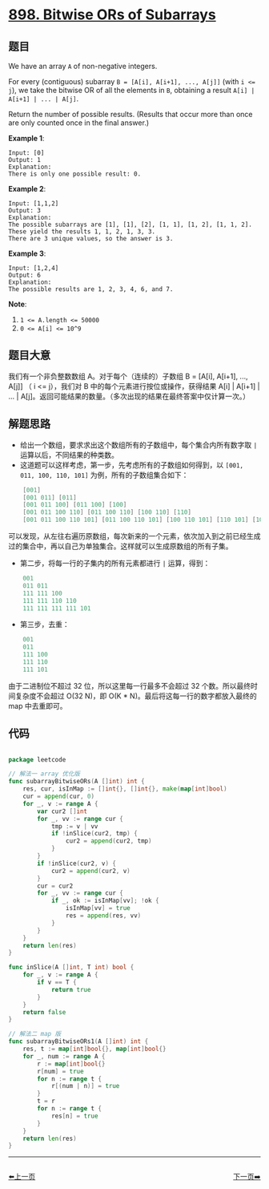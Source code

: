 # [898. Bitwise ORs of Subarrays](https://leetcode.com/problems/bitwise-ors-of-subarrays/)


## 题目

We have an array `A` of non-negative integers.

For every (contiguous) subarray `B = [A[i], A[i+1], ..., A[j]]` (with `i <= j`), we take the bitwise OR of all the elements in `B`, obtaining a result `A[i] | A[i+1] | ... | A[j]`.

Return the number of possible results. (Results that occur more than once are only counted once in the final answer.)

**Example 1**:

    Input: [0]
    Output: 1
    Explanation: 
    There is only one possible result: 0.

**Example 2**:

    Input: [1,1,2]
    Output: 3
    Explanation: 
    The possible subarrays are [1], [1], [2], [1, 1], [1, 2], [1, 1, 2].
    These yield the results 1, 1, 2, 1, 3, 3.
    There are 3 unique values, so the answer is 3.

**Example 3**:

    Input: [1,2,4]
    Output: 6
    Explanation: 
    The possible results are 1, 2, 3, 4, 6, and 7.

**Note**:

1. `1 <= A.length <= 50000`
2. `0 <= A[i] <= 10^9`


## 题目大意

我们有一个非负整数数组 A。对于每个（连续的）子数组 B = [A[i], A[i+1], ..., A[j]] （ i <= j），我们对 B 中的每个元素进行按位或操作，获得结果 A[i] | A[i+1] | ... | A[j]。返回可能结果的数量。（多次出现的结果在最终答案中仅计算一次。）



## 解题思路

- 给出一个数组，要求求出这个数组所有的子数组中，每个集合内所有数字取 `|` 运算以后，不同结果的种类数。
- 这道题可以这样考虑，第一步，先考虑所有的子数组如何得到，以 `[001, 011, 100, 110, 101]` 为例，所有的子数组集合如下：

```c
    [001]  
    [001 011] [011]  
    [001 011 100] [011 100] [100]  
    [001 011 100 110] [011 100 110] [100 110] [110]  
    [001 011 100 110 101] [011 100 110 101] [100 110 101] [110 101] [101]  
```

可以发现，从左往右遍历原数组，每次新来的一个元素，依次加入到之前已经生成过的集合中，再以自己为单独集合。这样就可以生成原数组的所有子集。

- 第二步，将每一行的子集内的所有元素都进行 `|` 运算，得到：

```c
    001  
    011 011  
    111 111 100  
    111 111 110 110  
    111 111 111 111 101  
```

- 第三步，去重：

```c
    001  
    011  
    111 100  
    111 110  
    111 101  
```

由于二进制位不超过 32 位，所以这里每一行最多不会超过 32 个数。所以最终时间复杂度不会超过 O(32 N)，即 O(K * N)。最后将这每一行的数字都放入最终的 map 中去重即可。


## 代码

```go

package leetcode

// 解法一 array 优化版
func subarrayBitwiseORs(A []int) int {
	res, cur, isInMap := []int{}, []int{}, make(map[int]bool)
	cur = append(cur, 0)
	for _, v := range A {
		var cur2 []int
		for _, vv := range cur {
			tmp := v | vv
			if !inSlice(cur2, tmp) {
				cur2 = append(cur2, tmp)
			}
		}
		if !inSlice(cur2, v) {
			cur2 = append(cur2, v)
		}
		cur = cur2
		for _, vv := range cur {
			if _, ok := isInMap[vv]; !ok {
				isInMap[vv] = true
				res = append(res, vv)
			}
		}
	}
	return len(res)
}

func inSlice(A []int, T int) bool {
	for _, v := range A {
		if v == T {
			return true
		}
	}
	return false
}

// 解法二 map 版
func subarrayBitwiseORs1(A []int) int {
	res, t := map[int]bool{}, map[int]bool{}
	for _, num := range A {
		r := map[int]bool{}
		r[num] = true
		for n := range t {
			r[(num | n)] = true
		}
		t = r
		for n := range t {
			res[n] = true
		}
	}
	return len(res)
}

```
----------------------------------------------
<div style="display: flex;justify-content: space-between;align-items: center;">
<p><a href="https://books.halfrost.com/leetcode/ChapterFour/0897.Increasing-Order-Search-Tree/">⬅️上一页</a></p>
<p><a href="https://books.halfrost.com/leetcode/ChapterFour/0901.Online-Stock-Span/">下一页➡️</a></p>
</div>
